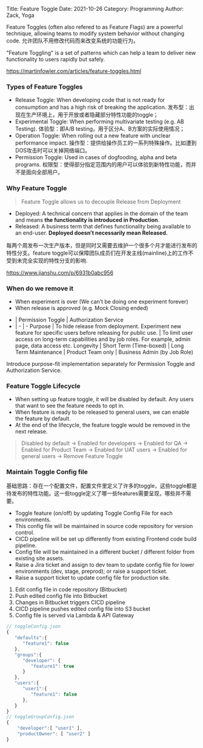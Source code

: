 Title: Feature Toggle
Date: 2021-10-26
Category: Programming
Author: Zack, Yoga

Feature Toggles (often also refered to as Feature Flags) are a powerful technique, allowing teams to modify system behavior without changing code. 允许团队不用修改代码而来改变系统的功能行为。

"Feature Toggling" is a set of patterns which can help a team to deliver new functionality to users rapidly but safely. 

https://martinfowler.com/articles/feature-toggles.html

### Types of Feature Toggles

* Release Toggle: When developing code that is not ready for consumption and has a high risk of breaking the application. 发布型：出现在生产环境上，用于开放或者隐藏部分特性功能的toggle；
* Experimental Toggle: When performing multivariate testing (e.g. AB Testing). 体验型：即A/B testing，用于区分A、B方案的实际使用情况；
* Operation Toggle: When rolling out a new feature with unclear performance impact. 操作型：提供给操作员工的一系列特殊操作。比如遭到DOS攻击时可以关掉网络端口。
* Permission Toggle: Used in cases of dogfooding, alpha and beta programs. 权限型：使得部分指定范围内的用户可以体验到新特性功能，而并不是面向全部用户。


### Why Feature Toggle

> Feature Toggle allows us to decouple Release from Deployment

* Deployed: A technical concern that applies in the domain of the team and means __the functionality is introduced in Production__.
* Released: A business term that defines functionality being available to an end-user. __Deployed doesn’t necessarily mean Released.__

每两个周发布一次生产版本，但是同时又需要去维护一个很多个月才能进行发布的特性分支。feature toggle可以保障团队成员们在开发主线(mainline)上的工作不受到未完全实现的特性分支的影响.

https://www.jianshu.com/p/6931b0abc956

### When do we remove it

* When experiment is over (We can’t be doing one experiment forever)
* When release is approved (e.g. Mock Closing ended)

- | Permission Toggle | Authorization Service
- | - | -
Purpose | To hide release from deployment. Experiment new feature for specific users before releasing for public use. | To limit user access on long-term capabilities and by job roles. For example, admin page, data access etc.
Longevity | Short Term (Time-boxed) | Long Term
Maintenance | Product Team only | Business Admin (by Job Role)

Introduce purpose-fit implementation separately for Permission Toggle and Authorization Service.

### Feature Toggle Lifecycle

* When setting up feature toggle, it will be disabled by default. Any users that want to see the feature needs to opt in.
* When feature is ready to be released to general users, we can enable the feature by default.
* At the end of the lifecycle, the feature toggle would be removed in the next release.

> Disabled by default -> Enabled for developers -> Enabled for QA -> Enabled for Product Team -> Enabled for UAT users -> Enabled for general users -> Remove Feature Toggle

### Maintain Toggle Config file

基础思路：存在一个配置文件，配置文件里定义了许多的toggle，这些toggle都是待发布的特性功能。这一些toggle定义了哪一些features需要呈现，哪些并不需要。

* Toggle feature (on/off) by updating Toggle Config File for each environments.
* This config file will be maintained in source code repository for version control.
* CICD pipeline will be set up differently from existing Frontend code build pipeline.
* Config file will be maintained in a different bucket / different folder from existing site assets.
* Raise a Jira ticket and assign to dev team to update config file for lower environments (dev,
stage, preprod); or raise a support ticket.
* Raise a support ticket to update config file for production site.

1. Edit config file in code repository (Bitbucket)
2. Push edited config file into Bitbucket
3. Changes in Bitbucket triggers CICD pipeline
4. CICD pipeline
pushes edited config file into S3 bucket
5. Config file is served via Lambda & API Gateway

```js
// toggleConfig.json
{
   "defaults":{
      "feature1": false
   },
   "groups":{
      "developer": {
         "feature1": true
      }
   },
   "users":{
      "user1":{
         "feature1": false
      },
   }
}
// toggleGroupConfig.json
{
	"developer":[ "user1" ],
	"productOwner": [ "user2" ]
}
```